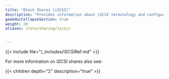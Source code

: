 ```yaml
---
title: "Block Shares (iSCSI)"
description: "Provides information about iSCSI terminology and configuration for TrueNAS CORE."
geekdocCollapseSection: true
weight: 20
aliases: /core/sharing/iscsi/


---
```


{{< include file="/_includes/iSCSIRef.md" >}}

For more information on iSCSI shares also see:

{{< children depth="2" description="true" >}}
